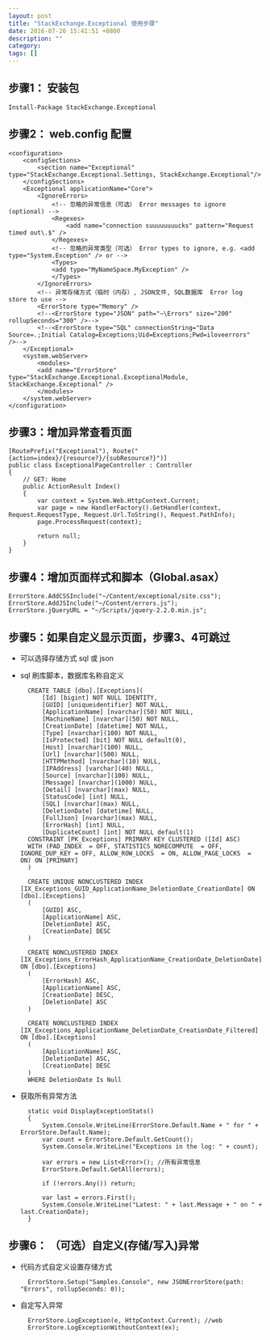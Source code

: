 ```yaml
---
layout: post
title: "StackExchange.Exceptional 使用步骤"
date: 2016-07-26 15:41:51 +0800
description: ""
category: 
tags: []
---
```


## 步骤1： 安装包
    
`Install-Package StackExchange.Exceptional`

## 步骤2： web.config 配置

    <configuration>
        <configSections>
            <section name="Exceptional" type="StackExchange.Exceptional.Settings, StackExchange.Exceptional"/>
        </configSections>
        <Exceptional applicationName="Core">
            <IgnoreErrors>
                <!-- 忽略的异常信息（可选） Error messages to ignore (optional) -->
                <Regexes>
                    <add name="connection suuuuuuuucks" pattern="Request timed out\.$" />
                </Regexes>
                <!-- 忽略的异常类型（可选） Error types to ignore, e.g. <add type="System.Exception" /> or -->
                <Types>
                <add type="MyNameSpace.MyException" />
                </Types>
            </IgnoreErrors>
            <!-- 异常存储方式（临时（内存）, JSON文件, SQL数据库  Error log store to use -->
            <ErrorStore type="Memory" />
            <!--<ErrorStore type="JSON" path="~\Errors" size="200" rollupSeconds="300" />-->
            <!--<ErrorStore type="SQL" connectionString="Data Source=.;Initial Catalog=Exceptions;Uid=Exceptions;Pwd=iloveerrors" />-->
        </Exceptional>
        <system.webServer>
            <modules>
            <add name="ErrorStore" type="StackExchange.Exceptional.ExceptionalModule, StackExchange.Exceptional" />
            </modules>
        </system.webServer>
    </configuration>

## 步骤3：增加异常查看页面

    [RoutePrefix("Exceptional"), Route("{action=index}/{resource?}/{subResource?}")]
    public class ExceptionalPageController : Controller
    {
        // GET: Home
        public ActionResult Index()
        {
            var context = System.Web.HttpContext.Current;
            var page = new HandlerFactory().GetHandler(context, Request.RequestType, Request.Url.ToString(), Request.PathInfo);
            page.ProcessRequest(context);

            return null;
        }
    }

## 步骤4：增加页面样式和脚本（Global.asax）

    ErrorStore.AddCSSInclude("~/Content/exceptional/site.css");
    ErrorStore.AddJSInclude("~/Content/errors.js");
    ErrorStore.jQueryURL = "~/Scripts/jquery-2.2.0.min.js";

## 步骤5：如果自定义显示页面，步骤3、4可跳过

- 可以选择存储方式 sql 或 json

- sql 刷库脚本，数据库名称自定义

        CREATE TABLE [dbo].[Exceptions](
            [Id] [bigint] NOT NULL IDENTITY,
            [GUID] [uniqueidentifier] NOT NULL,
            [ApplicationName] [nvarchar](50) NOT NULL,
            [MachineName] [nvarchar](50) NOT NULL,
            [CreationDate] [datetime] NOT NULL,
            [Type] [nvarchar](100) NOT NULL,
            [IsProtected] [bit] NOT NULL default(0),
            [Host] [nvarchar](100) NULL,
            [Url] [nvarchar](500) NULL,
            [HTTPMethod] [nvarchar](10) NULL,
            [IPAddress] [varchar](40) NULL,
            [Source] [nvarchar](100) NULL,
            [Message] [nvarchar](1000) NULL,
            [Detail] [nvarchar](max) NULL,	
            [StatusCode] [int] NULL,
            [SQL] [nvarchar](max) NULL,
            [DeletionDate] [datetime] NULL,
            [FullJson] [nvarchar](max) NULL,
            [ErrorHash] [int] NULL,
            [DuplicateCount] [int] NOT NULL default(1)
        CONSTRAINT [PK_Exceptions] PRIMARY KEY CLUSTERED ([Id] ASC)
        WITH (PAD_INDEX  = OFF, STATISTICS_NORECOMPUTE  = OFF, IGNORE_DUP_KEY = OFF, ALLOW_ROW_LOCKS  = ON, ALLOW_PAGE_LOCKS  = ON) ON [PRIMARY]
        )

        CREATE UNIQUE NONCLUSTERED INDEX [IX_Exceptions_GUID_ApplicationName_DeletionDate_CreationDate] ON [dbo].[Exceptions] 
        (
            [GUID] ASC,
            [ApplicationName] ASC,
            [DeletionDate] ASC,
            [CreationDate] DESC
        )

        CREATE NONCLUSTERED INDEX [IX_Exceptions_ErrorHash_ApplicationName_CreationDate_DeletionDate] ON [dbo].[Exceptions] 
        (
            [ErrorHash] ASC,
            [ApplicationName] ASC,
            [CreationDate] DESC,
            [DeletionDate] ASC
        )

        CREATE NONCLUSTERED INDEX [IX_Exceptions_ApplicationName_DeletionDate_CreationDate_Filtered] ON [dbo].[Exceptions] 
        (
            [ApplicationName] ASC,
            [DeletionDate] ASC,
            [CreationDate] DESC
        )
        WHERE DeletionDate Is Null

- 获取所有异常方法

        static void DisplayExceptionStats()
        {
            System.Console.WriteLine(ErrorStore.Default.Name + " for " + ErrorStore.Default.Name);
            var count = ErrorStore.Default.GetCount();
            System.Console.WriteLine("Exceptions in the log: " + count);

            var errors = new List<Error>(); //所有异常信息
            ErrorStore.Default.GetAll(errors);

            if (!errors.Any()) return;

            var last = errors.First();
            System.Console.WriteLine("Latest: " + last.Message + " on " + last.CreationDate);
        }

## 步骤6： （可选）自定义(存储/写入)异常

- 代码方式自定义设置存储方式

        ErrorStore.Setup("Samples.Console", new JSONErrorStore(path: "Errors", rollupSeconds: 0));

- 自定写入异常

        ErrorStore.LogException(e, HttpContext.Current); //web
        ErrorStore.LogExceptionWithoutContext(ex);

